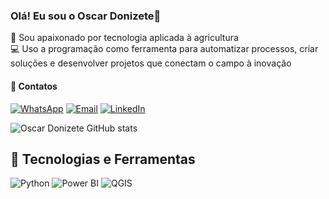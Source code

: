 ### Olá! Eu sou o Oscar Donizete🤙
🌱 Sou apaixonado por tecnologia aplicada à agricultura  
💻 Uso a programação como ferramenta para automatizar processos, criar soluções e desenvolver projetos que conectam o campo à inovação

#### 🔗 Contatos 
[![WhatsApp](https://img.shields.io/badge/whatsapp-%2300C853.svg?style=for-the-badge&logo=whatsapp&logoColor=white)](https://wa.me/5515998456600)
[![Email](https://img.shields.io/badge/email-%23D44638.svg?style=for-the-badge&logo=gmail&logoColor=white)](mailto:oscar45@estudante.ufscar.br)
[![LinkedIn](https://img.shields.io/badge/linkedin-%230077B5.svg?style=for-the-badge&logo=linkedin&logoColor=white)](https://www.linkedin.com/in/oscar-donizete-costa-de-meira/)

![Oscar Donizete GitHub stats](https://github-readme-stats.vercel.app/api?username=Oscar-lang-cmd&show_icons=true&theme=radical)

## 🚀 Tecnologias e Ferramentas  
![Python](https://img.shields.io/badge/python-3670A0?style=for-the-badge&logo=python&logoColor=ffdd54)
![Power BI](https://img.shields.io/badge/-Power%20BI-F2C811?style=for-the-badge&logo=powerbi&logoColor=black)
![QGIS](https://img.shields.io/badge/-QGIS-589632?style=for-the-badge&logo=qgis&logoColor=white)




  





